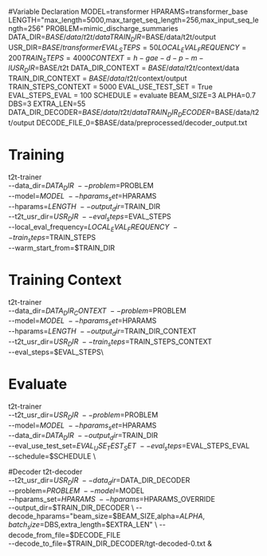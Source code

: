 #Variable Declaration
MODEL=transformer
HPARAMS=transformer_base
LENGTH="max_length=5000,max_target_seq_length=256,max_input_seq_length=256"
PROBLEM=mimic_discharge_summaries
DATA_DIR=$BASE/data/t2t/data
TRAIN_DIR=$BASE/data/t2t/output
USR_DIR=$BASE/transformer
EVAL_STEPS = 50
LOCAL_EVAL_FREQUENCY = 200
TRAIN_STEPS = 4000
CONTEXT = h-gae-d-p-m-l
USR_DIR=$BASE/t2t
DATA_DIR_CONTEXT = $BASE/data/t2t/$context/data
TRAIN_DIR_CONTEXT = $BASE/data/t2t/$context/output
TRAIN_STEPS_CONTEXT = 5000
EVAL_USE_TEST_SET = True
EVAL_STEPS_EVAL = 100
SCHEDULE = evaluate
BEAM_SIZE=3
ALPHA=0.7
DBS=3
EXTRA_LEN=55
DATA_DIR_DECODER=$BASE/data/t2t/data
TRAIN_DIR_DECODER=$BASE/data/t2t/output
DECODE_FILE_0=$BASE/data/preprocessed/decoder_output.txt


# Training
t2t-trainer \
    --data_dir=$DATA_DIR \
    --problem=$PROBLEM \
    --model=$MODEL \
    --hparams_set=$HPARAMS \
    --hparams=$LENGTH \
    --output_dir=$TRAIN_DIR \
    --t2t_usr_dir=$USR_DIR \
    --eval_steps=$EVAL_STEPS \
    --local_eval_frequency=$LOCAL_EVAL_FREQUENCY \
    --train_steps=$TRAIN_STEPS \
    --warm_start_from=$TRAIN_DIR

# Training Context
t2t-trainer \
    --data_dir=$DATA_DIR_CONTEXT \
    --problem=$PROBLEM \
    --model=$MODEL \
    --hparams_set=$HPARAMS \
    --hparams=$LENGTH \
    --output_dir=$TRAIN_DIR_CONTEXT \
    --t2t_usr_dir=$USR_DIR \
    --train_steps=$TRAIN_STEPS_CONTEXT \
    --eval_steps=$EVAL_STEPS\


# Evaluate
t2t-trainer \
    --t2t_usr_dir=$USR_DIR \
    --problem=$PROBLEM \
    --model=$MODEL \
    --hparams_set=$HPARAMS \
    --data_dir=$DATA_DIR \
    --output_dir=$TRAIN_DIR \
    --eval_use_test_set=$EVAL_USE_TEST_SET \
    --eval_steps=$EVAL_STEPS_EVAL \
    --schedule=$SCHEDULE \

#Decoder
t2t-decoder \
    --t2t_usr_dir=$USR_DIR \
    --data_dir=$DATA_DIR_DECODER \
    --problem=$PROBLEM \
    --model=$MODEL \
    --hparams_set=$HPARAMS \
    --hparams=$HPARAMS_OVERRIDE \
    --output_dir=$TRAIN_DIR_DECODER \
    --decode_hparams="beam_size=$BEAM_SIZE,alpha=$ALPHA,batch_size=$DBS,extra_length=$EXTRA_LEN" \
    --decode_from_file=$DECODE_FILE \
    --decode_to_file=$TRAIN_DIR_DECODER/tgt-decoded-0.txt &
